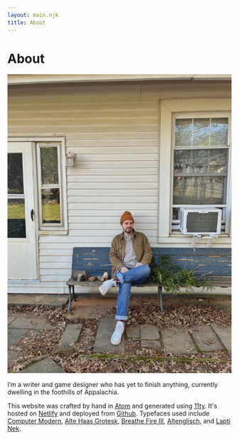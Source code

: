 ```yaml
---
layout: main.njk
title: About
---
```


# About

![A picture of me sitting on a wooden bench next to some pine tree trimmings.](/images/jacobwinter.jpg)

I’m a writer and game designer who has yet to finish anything, currently dwelling in the foothills of Appalachia.

This website was crafted by hand in [Atom](https://atom.io/) and generated using [11ty](https://www.11ty.dev/). It's hosted on [Netlify](https://www.netlify.com/) and deployed from [Github](https://github.com/jacobdensford/jacobdensford.com). Typefaces used include [Computer Modern](https://en.wikipedia.org/wiki/Computer_Modern), [Alte Haas Grotesk](https://www.dafont.com/alte-haas-grotesk.font), [Breathe Fire III](https://www.dafont.com/breathe-fire-iii.font), [Altenglisch](https://fontesk.com/altenglisch-font/), and [Lapti Nek](https://aurekfonts.github.io/?font=LaptiNekAF).
